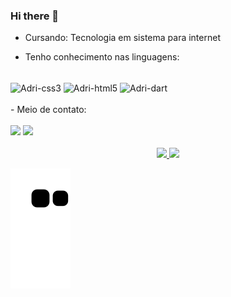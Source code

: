 ### Hi there 👋

- Cursando: Tecnologia em sistema para internet
 
- Tenho conhecimento nas linguagens:
</div><br>
<div style="display: inline_block">
  <!--<img align="center" alt="Adri-csharp" height="30" width="40" src="https://cdn.jsdelivr.net/gh/devicons/devicon/icons/csharp/csharp-original.svg" 
  <img align="center" alt="adri-Js" height="30" width="40" src="https://raw.githubusercontent.com/devicons/devicon/master/icons/javascript/javascript-plain.svg">-->
  <img align="center" alt="Adri-css3" height="30" width="40" src="https://cdn.jsdelivr.net/gh/devicons/devicon/icons/css3/css3-original.svg"/>
  <img align="center" alt="Adri-html5" height="30" width="40" src="https://cdn.jsdelivr.net/gh/devicons/devicon/icons/html5/html5-original.svg"/>
  <img align="center" alt="Adri-dart" height="30" width="40" src="https://cdn.jsdelivr.net/gh/devicons/devicon/icons/dart/dart-original.svg" />
</div>
<br>
- Meio de contato:

<div><br> 
  <a href = "mailto:trevenlynk038@gmail.com"><img src="https://img.shields.io/badge/-Gmail-%23333?style=for-the-badge&logo=gmail&logoColor=white" target="_blank"></a>
  <a href="https://www.linkedin.com/in/adriana-machado-da-rosa-0451ab22a" target="_blank"><img src="https://img.shields.io/badge/-LinkedIn-%230077B5?style=for-the-badge&logo=linkedin&logoColor=white" target="_blank"></a> 

<div align="center"><br>
  <a href="https://github.com/AdrianaLMR">
  <img height="150em" src="https://github-readme-stats.vercel.app/api?username=AdrianaLMR&show_icons=true&theme=dracula&include_all_commits=true&count_private=true"/>
  <img height="150em" src="https://github-readme-stats.vercel.app/api/top-langs/?username=AdrianaLMR&layout=compact&langs_count=7&theme=dracula"/>
</div>
  
  ![Snake animation](https://github.com/rafaballerini/rafaballerini/blob/output/github-contribution-grid-snake.svg)
</div>
